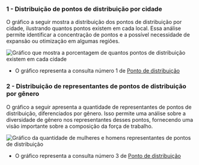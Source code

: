 ### 1 - Distribuição de pontos de distribuição por cidade
O gráfico a seguir mostra a distribuição dos pontos de distribuição por cidade, ilustrando quantos pontos existem em cada local. Essa análise permite identificar a concentração de pontos e a possível necessidade de expansão ou otimização em algumas regiões.

![Gráfico que mostra a porcentagem de quantos pontos de distribuição existem em cada cidade](../../../assets/gráficos/ponto-de-distribuicao-1.png)
* O gráfico representa a consulta número 1 de [Ponto de distribuição](ponto-de-distribuico.sql)


### 2 - Distribuição de representantes de pontos de distribuição por gênero
O gráfico a seguir apresenta a quantidade de representantes de pontos de distribuição, diferenciados por gênero. Isso permite uma análise sobre a diversidade de gênero nos representantes desses pontos, fornecendo uma visão importante sobre a composição da força de trabalho.

![Gráfico da quantidade de mulheres e homens representantes de pontos de distribuição](../../../assets/gráficos/workshop-2.png)
* O gráfico representa a consulta número 3 de [Ponto de distribuição](ponto-de-distribuico.sql)